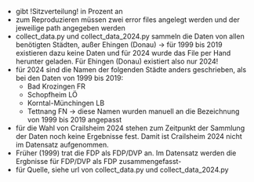 - gibt !Sitzverteilung! in Prozent an
- zum Reproduzieren müssen zwei error files angelegt werden und der jeweilige path angegeben werden
- collect_data.py und collect_data_2024.py sammeln die Daten von allen benötigten Städten, außer Ehingen (Donau) -> für 1999 bis 2019 existieren dazu keine Daten und für 2024 wurde das File per Hand herunter geladen. Für Ehingen (Donau) existiert also nur 2024!
- für 2024 sind die Namen der folgenden Städte anders geschrieben, als bei den Daten von 1999 bis 2019: 
  - Bad Krozingen FR
  - Schopfheim LÖ
  - Korntal-Münchingen LB
  - Tettnang FN
  -> diese Namen wurden manuell an die Bezeichnung von 1999 bis 2019 angepasst 
- für die Wahl von Crailsheim 2024 stehen zum Zeitpunkt der Sammlung der Daten noch keine Ergebnisse fest. Damit ist Crailsheim 2024 nicht im Datensatz aufgenommen.
- Früher (1999) trat die FDP als FDP/DVP an. Im Datensatz werden die Ergbnisse für FDP/DVP als FDP zusammengefasst-
- für Quelle, siehe url von collect_data.py und collect_data_2024.py
